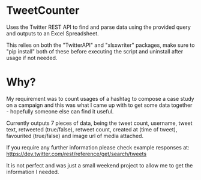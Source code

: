 # TweetCounter
Uses the Twitter REST API to find and parse data using the provided query and outputs to an Excel Spreadsheet.

This relies on both the "TwitterAPI" and "xlsxwriter" packages, make sure to "pip install" both of these before executing the script and uninstall after usage if not needed.

# Why?

My requirement was to count usages of a hashtag to compose a case study on a campaign and this was what I came up with to get some data together - hopefully someone else can find it useful.

Currently outputs 7 pieces of data, being the tweet count, username, tweet text, retweeted (true/false), retweet count, created at (time of tweet), favourited (true/false) and image url of media attached. 

If you require any further information please check example responses at: https://dev.twitter.com/rest/reference/get/search/tweets

It is not perfect and was just a small weekend project to allow me to get the information I needed.
